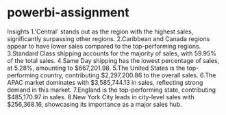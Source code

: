 # powerbi-assignment
Insights
1.'Central' stands out as the region with the highest sales, significantly surpassing other regions.
2.Caribbean and Canada regions appear to have lower sales compared to the top-performing regions.
3.Standard Class shipping accounts for the majority of sales, with 59.95% of the total sales.
4.Same Day shipping has the lowest percentage of sales, at 5.28%, amounting to $667,201.98.
5.The United States is the top-performing country, contributing $2,297,200.86 to the overall sales.
6.The APAC market dominates with $3,585,744.13 in sales, reflecting strong demand in this market.
7.England is the top-performing state, contributing $485,170.97 in sales.
8.New York City leads in city-level sales with $256,368.16, showcasing its importance as a major sales hub.
